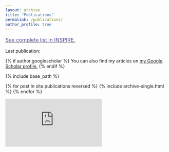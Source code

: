 ```yaml
---
layout: archive
title: "Publications"
permalink: /publications/
author_profile: true
---
```




<a style="line-height: 1.5;" href="http://inspirehep.net/author/profile/A.Celis.1"><span style="color: #474791;"><span style="font-size: medium;">See complete list in INSPIRE.</span></span></a>

<p>Last publication:</p>




{% if author.googlescholar %}
  You can also find my articles on <u><a href="{{author.googlescholar}}">my Google Scholar profile</a>.</u>
{% endif %}

{% include base_path %}

{% for post in site.publications reversed %}
  {% include archive-single.html %}
{% endfor %}


![K-factor as a function of the different Higgs couplings](http://celis.github.io/files/Kplot.pdf)


